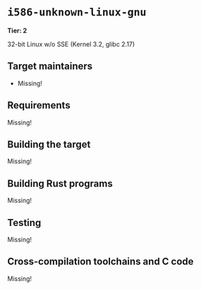 # `i586-unknown-linux-gnu`

**Tier: 2**

32-bit Linux w/o SSE (Kernel 3.2, glibc 2.17)

## Target maintainers

- Missing!

## Requirements

Missing!

## Building the target

Missing!

## Building Rust programs

Missing!

## Testing

Missing!

## Cross-compilation toolchains and C code

Missing!
